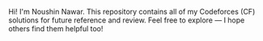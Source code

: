 Hi! I'm Noushin Nawar.
This repository contains all of my Codeforces (CF) solutions for future reference and review.
Feel free to explore — I hope others find them helpful too!
